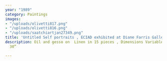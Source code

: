 ```yaml
---
year: "1989"
category: Paintings
images:
- "/uploads/olivetti817.png"
- "/uploads/olivetti816.png"
- "/uploads/saatchiartjan27349.png"
title: 'Untitled Self portraits , ECIAD exhibited at Diane Farris Gallery Invitational '
description: Oil and gesso on  Linen in 15 pieces , Dimensions Variable each 30” x
  30”

---
```

